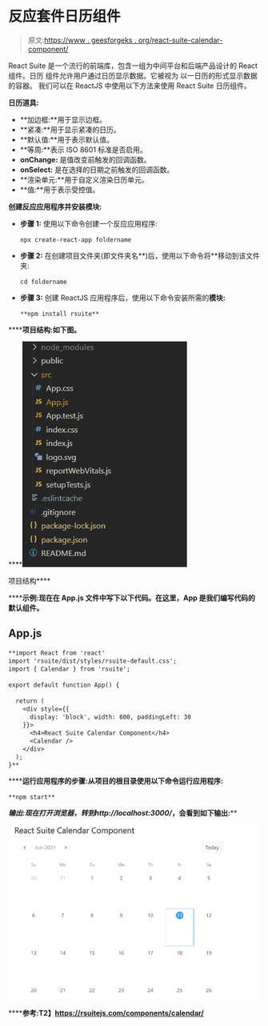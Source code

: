# 反应套件日历组件

> 原文:[https://www . geesforgeks . org/react-suite-calendar-component/](https://www.geeksforgeeks.org/react-suite-calendar-component/)

React Suite 是一个流行的前端库，包含一组为中间平台和后端产品设计的 React 组件。日历  组件允许用户通过日历显示数据。它被视为 以一日历的形式显示数据的容器。 我们可以在 ReactJS 中使用以下方法来使用 React Suite 日历组件。

**日历道具:**

*   **加边框:**用于显示边框。
*   **紧凑:**用于显示紧凑的日历。
*   **默认值:**用于表示默认值。
*   **等周:**表示 ISO 8601 标准是否启用。
*   **onChange:** 是值改变前触发的回调函数。
*   **onSelect:** 是在选择的日期之前触发的回调函数。
*   **渲染单元:**用于自定义渲染日历单元。
*   **值:**用于表示受控值。

**创建反应应用程序并安装模块:**

*   **步骤 1:** 使用以下命令创建一个反应应用程序:

    ```
    npx create-react-app foldername
    ```

*   **步骤 2:** 在创建项目文件夹(即文件夹名**)后，使用以下命令将**移动到该文件夹:

    ```
    cd foldername
    ```

*   **步骤 3:** 创建 ReactJS 应用程序后，使用以下命令安装所需的****模块:****

    ```
    **npm install rsuite**
    ```

******项目结构:**如下图。****

****![](img/f04ae0d8b722a9fff0bd9bd138b29c23.png)

项目结构**** 

******示例:**现在在 **App.js** 文件中写下以下代码。在这里，App 是我们编写代码的默认组件。****

## ****App.js****

```
**import React from 'react'
import 'rsuite/dist/styles/rsuite-default.css';
import { Calendar } from 'rsuite';

export default function App() {

  return (
    <div style={{
      display: 'block', width: 600, paddingLeft: 30
    }}>
      <h4>React Suite Calendar Component</h4>
      <Calendar />
    </div>
  );
}**
```

******运行应用程序的步骤:**从项目的根目录使用以下命令运行应用程序:****

```
**npm start**
```

******输出:**现在打开浏览器，转到***http://localhost:3000/***，会看到如下输出:****

****![](img/bb61d1f4a38aa03454c0393f065220c3.png)****

******参考:**T2】https://rsuitejs.com/components/calendar/****